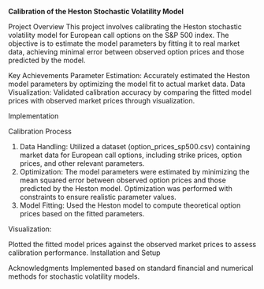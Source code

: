 **Calibration of the Heston Stochastic Volatility Model**

Project Overview
This project involves calibrating the Heston stochastic volatility model for European call options on the S&P 500 index. The objective is to estimate the model parameters by fitting it to real market data, achieving minimal error between observed option prices and those predicted by the model.

Key Achievements
Parameter Estimation: Accurately estimated the Heston model parameters by optimizing the model fit to actual market data.
Data Visualization: Validated calibration accuracy by comparing the fitted model prices with observed market prices through visualization.

Implementation

Calibration Process      

1. Data Handling: Utilized a dataset (option_prices_sp500.csv) containing market data for European call options, including strike prices, option prices, and other relevant parameters.
2. Optimization: The model parameters were estimated by minimizing the mean squared error between observed option prices and those predicted by the Heston model. Optimization was performed with constraints to ensure realistic parameter values.
3. Model Fitting: Used the Heston model to compute theoretical option prices based on the fitted parameters.

Visualization:

Plotted the fitted model prices against the observed market prices to assess calibration performance.
Installation and Setup


Acknowledgments
Implemented based on standard financial and numerical methods for stochastic volatility models.
